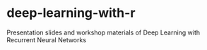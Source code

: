 # deep-learning-with-r
Presentation slides and workshop materials of Deep Learning with Recurrent Neural Networks
